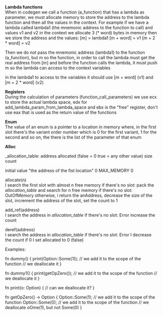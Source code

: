 **Lambda functions**  
When in codegen we call a function (a_function) that has a lambda as parameter, 
we must allocate memory to store the address to the lambda function and then all the values in the context.
For example if we have a lambda called lambda1 (the mnemonic address to the function to call) and values v1 and v2 in the context
we allocate 3 (* word) bytes in memory then we store the address and the values:
[m] = lambda1
[m + word] = v1
[m + 2 * word] = v2

Then we do not pass the mnemonic address (lambda1) to the function (a_function), but m
so the function, in order to call the lambda must get the real address from [m]
and before the function calls the lambda, it must push m so the lambda can access to the context variables

in the lambda1 to access to the variables it should use [m + word] (v1) and [m + 2 * word] (v2) 

**Registers**  
During the calculation of parameters (function_call_parameters) we use ecx to store the actual lambda space, 
edx for add_lambda_param_from_lambda_space and ebx is the "free" register, don't use eax that is used as the return value of the functions 

**Enum**  
The value of an enum is a pointer to a location in memory where, in the first slot there's the variant order number 
which is 0 for the first variant, 1 for the second and so on, the there is the list of the parameter of that enum 

**Alloc**  

_allocation_table:
address   allocated (false = 0 true = any other value)         size     count

initial value
"the address of the fist location" 0 MAX_MEMORY 0

allocate(n)  
I search the first slot with almost n free memory
if there's no slot: pack the _allocation_table_ and search for n free memory
if there's no slot: OutOfMemory
otherwise, i return the anAddress, decrease the size of the slot, increment the address of the slot,
set the count to 1

add_ref(address)  
I search the address in _allocation_table_
if there's no slot: Error
increase the count

deref(address)  
I search the address in _allocation_table_
if there's no slot: Error
I decrease the count
if 0 I set allocated to 0 (false)

Examples:

fn dummy() {
print(Option::Some(1)); // we add it to the scope of the function
// we deallocate it
}

fn dummy1() {
print(getOpZero()); // we add it to the scope of the function
// we deallocate it
}

fn print(o: Option<i32>) {
// can we deallocate it?
}

fn getOpZero() -> Option<i32> {
Option::Some(1); // we add it to the scope of the function
Option::Some(0); // we add it to the scope of the function
// we deallocate oOme(1), but not Some(0)
}








